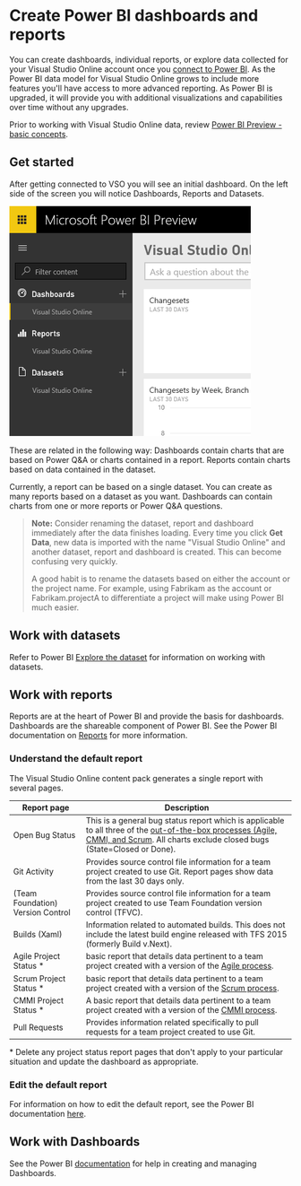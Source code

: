 <properties
	pageTitle="Create Power BI dashboards and reports"
  description="Create Power BI dashboards and reports"
  services="visual-studio-online"
  documentationCenter = ""
  authors="terryaustin"
  manager="terryaustin"
  editor="terryaustin" /> 

# Create Power BI dashboards and reports


You can create dashboards, individual reports, or explore data collected for your Visual Studio Online account once you [connect to Power BI](connect-vso-pbi-vs.md). As the Power BI data model for Visual Studio Online grows to include more features you'll have access to more advanced reporting. As Power BI is upgraded, it will provide you with additional visualizations and capabilities over time without any upgrades.



Prior to working with Visual Studio Online data, review [Power BI Preview - basic concepts](https://support.powerbi.com/knowledgebase/articles/487029-power-bi-preview-basic-concepts).


## Get started


After getting connected to VSO you will see an initial dashboard. On the left side of the screen you will notice Dashboards, Reports and Datasets.



![Dashboards, Reports and Datasets](./media/report-on-vso-with-power-bi-vs/Screen8.png)



These are related in the following way: Dashboards contain charts that are based on Power Q&amp;A or charts contained in a report. Reports contain charts based on data contained in the dataset.



Currently, a report can be based on a single dataset. You can create as many reports based on a dataset as you want. Dashboards can contain charts from one or more reports or Power Q&amp;A questions.



> **Note:**  Consider renaming the dataset, report and dashboard immediately after the data finishes loading. Every time you click **Get Data**, new data is imported with the name "Visual Studio Online"  and another dataset, report and dashboard is created. This can become confusing very quickly.   
>  
> A good habit is to rename the datasets based on either the account or the project name. For example, using Fabrikam as the account or Fabrikam.projectA to differentiate a project will make using Power BI much easier.


## Work with datasets


Refer to Power BI [Explore the dataset](http://support.powerbi.com/knowledgebase/articles/475159-explore-a-dataset) for information on working with datasets.


## Work with reports


Reports are at the heart of Power BI and provide the basis for dashboards. Dashboards are the shareable component of Power BI. See the Power BI documentation on [Reports](http://support.powerbi.com/knowledgebase/articles/425684-reports-in-power-bi) for more information.


### Understand the default report


The Visual Studio Online content pack generates a single report with several pages.



| Report page | Description |
| --- | --- |
| Open Bug Status | This is a general bug status report which is applicable to all three of the [out-of-the-box processes (Agile, CMMI, and Scrum](https://msdn.microsoft.com/Library/vs/alm/Work/guidance/choose-process). All charts exclude closed bugs (State=Closed or Done).  |
| Git Activity | Provides source control file information for a team project created to use Git. Report pages show data from the last 30 days only. |
| (Team Foundation) Version Control | Provides source control file information  for a team project created to use Team Foundation version control (TFVC).   |
| Builds (Xaml) | Information related to automated builds. This does not include the latest build engine released with TFS 2015 (formerly Build v.Next). |
| Agile Project Status \*  |  basic report that details data pertinent to a team project created with a version of the [Agile process](https://msdn.microsoft.com/library/dd380647.aspx).  |
| Scrum Project Status \*  |  basic report that details data pertinent to a team project created with a version of the [Scrum process](https://msdn.microsoft.com/library/ff731587.aspx).  |
| CMMI Project Status \*  | A basic report that details data pertinent to a team project created with a version of the [CMMI process](https://msdn.microsoft.com/library/dd997574.aspx).  |
| Pull Requests | Provides information related specifically to pull requests for a team project created to use Git. |



\*  Delete any project status report pages that don't apply to your particular situation and update the dashboard as appropriate.


### Edit the default report


For information on how to edit the default report, see the Power BI documentation [here](https://support.powerbi.com/knowledgebase/articles/425684-reports-in-power-bi-preview).


## Work with Dashboards


See the Power BI [documentation](https://support.powerbi.com/knowledgebase/articles/424868-dashboards-in-power-bi-preview) for help in creating and managing Dashboards.

